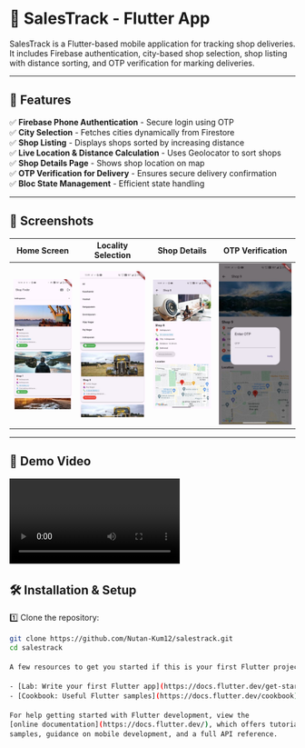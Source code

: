 # 🛒 SalesTrack - Flutter App

SalesTrack is a Flutter-based mobile application for tracking shop deliveries. It includes Firebase authentication, city-based shop selection, shop listing with distance sorting, and OTP verification for marking deliveries.

---

## 🚀 Features
✅ **Firebase Phone Authentication** - Secure login using OTP  
✅ **City Selection** - Fetches cities dynamically from Firestore  
✅ **Shop Listing** - Displays shops sorted by increasing distance  
✅ **Live Location & Distance Calculation** - Uses Geolocator to sort shops  
✅ **Shop Details Page** - Shows shop location on map  
✅ **OTP Verification for Delivery** - Ensures secure delivery confirmation  
✅ **Bloc State Management** - Efficient state handling  

---

## 📸 Screenshots

| Home Screen | Locality Selection | Shop Details| OTP Verification |
|-------------|---------------|--------------|--------------|
| ![Home Screen](assets/images/homescreen.jpg) | ![Locality](assets/images/dropdown.jpg) | ![Shops](assets/images/shopdetail.jpg) | ![OTP](assets/images/deliverystatusafterverifyotp.jpg) |


---


## 🎥 Demo Video
![Demo Video](assets/videos/demo.mp4)


## 🛠️ Installation & Setup

1️⃣ Clone the repository:
```sh
git clone https://github.com/Nutan-Kum12/salestrack.git
cd salestrack

A few resources to get you started if this is your first Flutter project:

- [Lab: Write your first Flutter app](https://docs.flutter.dev/get-started/codelab)
- [Cookbook: Useful Flutter samples](https://docs.flutter.dev/cookbook)

For help getting started with Flutter development, view the
[online documentation](https://docs.flutter.dev/), which offers tutorials,
samples, guidance on mobile development, and a full API reference.
